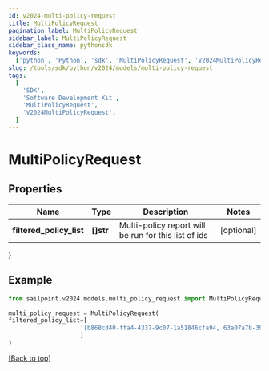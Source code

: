 ```yaml
---
id: v2024-multi-policy-request
title: MultiPolicyRequest
pagination_label: MultiPolicyRequest
sidebar_label: MultiPolicyRequest
sidebar_class_name: pythonsdk
keywords:
  ['python', 'Python', 'sdk', 'MultiPolicyRequest', 'V2024MultiPolicyRequest']
slug: /tools/sdk/python/v2024/models/multi-policy-request
tags:
  [
    'SDK',
    'Software Development Kit',
    'MultiPolicyRequest',
    'V2024MultiPolicyRequest',
  ]
---
```


# MultiPolicyRequest

## Properties

| Name | Type | Description | Notes |
| --- | --- | --- | --- |
| **filtered_policy_list** | **[]str** | Multi-policy report will be run for this list of ids | [optional] |

}

## Example

```python
from sailpoint.v2024.models.multi_policy_request import MultiPolicyRequest

multi_policy_request = MultiPolicyRequest(
filtered_policy_list=[
                    '[b868cd40-ffa4-4337-9c07-1a51846cfa94, 63a07a7b-39a4-48aa-956d-50c827deba2a]'
                    ]
)

```

[[Back to top]](#)
